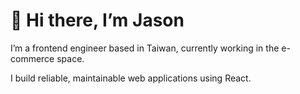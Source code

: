 # 👋 Hi there, I’m Jason

I’m a frontend engineer based in Taiwan, currently working in the e-commerce space.

I build reliable, maintainable web applications using React.
